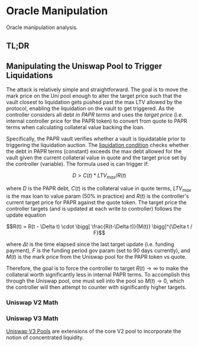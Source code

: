 # Oracle Manipulation

Oracle manipulation analysis.

## TL;DR


## Manipulating the Uniswap Pool to Trigger Liquidations

The attack is relatively simple and straightforward. The goal is to move the mark price on the Uni pool
enough to alter the target price such that the vault closest to liquidation gets pushed past the max LTV
allowed by the protocol, enabling the liquidation on the vault to get triggered. As the controller considers
all debt *in PAPR terms* and uses the *target price* (i.e. internal controller price for the PAPR token) to
convert from quote to PAPR terms when calculating collateral value backing the loan.

Specifically, the PAPR vault verifies whether a vault is liquidatable prior to triggering the liquidation auction.
The [liquidation condition](https://github.com/with-backed/papr/blob/master/src/PaprController.sol#L337)
checks whether the debt in PAPR terms (constant) exceeds the max debt allowed for the vault
given the current collateral value in quote and the target price set by the controller
(variable). The formula used is can trigger if:

```math
D > C(t) * LTV_{max} / R(t)
```

where $D$ is the PAPR debt, $C(t)$ is the collateral value in quote terms, $LTV_{max}$ is the
max loan to value param (50\% in practice) and $R(t)$ is the controller's current target price
for PAPR against the quote token. The target price the controller targets (and is updated at each write to controller)
follows the update equation

```math
R(t) = R(t - \Delta t) \cdot \bigg[ \frac{R(t-\Delta t)}{M(t)} \bigg]^{\Delta t / F}
```

where $\Delta t$ is the time elapsed since the last target update (i.e. funding payment),
$F$ is the funding period gov param (set to 90 days currently), and $M(t)$ is the mark price
from the Uniswap pool for the PAPR token vs quote.

Therefore, the goal is to force the controller to target $R(t) \to \infty$ to make the collateral
worth significantly less in internal PAPR terms. To accomplish this through the Uniswap pool,
one must sell into the pool so $M(t) \to 0$, which the controller will then attempt to counter with
significantly higher targets.


### Uniswap V2 Math



### Uniswap V3 Math

[Uniswap V3 Pools](https://uniswap.org/whitepaper-v3.pdf) are extensions of the core V2
pool to incorporate the notion of concentrated liquidity.




